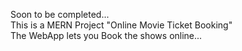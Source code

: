 Soon to be completed...  
This is a MERN Project "Online Movie Ticket Booking"  
The WebApp lets you Book the shows online...

